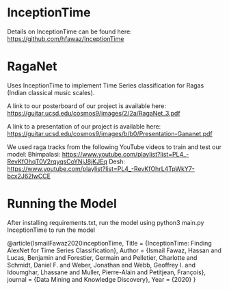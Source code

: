 # InceptionTime
Details on InceptionTime can be found here:
https://github.com/hfawaz/InceptionTime

# RagaNet

Uses InceptionTime to implement Time Series classification for Ragas (Indian classical music scales).

A link to our posterboard of our project is available here: https://guitar.ucsd.edu/cosmos9/images/2/2a/RagaNet_3.pdf

A link to a presentation of our project is available here: https://guitar.ucsd.edu/cosmos9/images/b/b0/Presentation-Gananet.pdf

We used raga tracks from the following YouTube videos to train and test our model:
Bhimpalasi: https://www.youtube.com/playlist?list=PL4_-RevKfOhqT0V2rqyqsCoYNjJ8jKJEq
Desh: https://www.youtube.com/playlist?list=PL4_-RevKfOhrL4TpWkY7-bcx2J62lwCCE

# Running the Model 
After installing requirements.txt, run the model using python3 main.py InceptionTime to run the model 



@article{IsmailFawaz2020inceptionTime,
  Title                    = {InceptionTime: Finding AlexNet for Time Series Classification},
  Author                   = {Ismail Fawaz, Hassan and Lucas, Benjamin and Forestier, Germain and Pelletier, Charlotte and Schmidt, Daniel F. and Weber, Jonathan and Webb, Geoffrey I. and Idoumghar, Lhassane and Muller, Pierre-Alain and Petitjean, François},
  journal                  = {Data Mining and Knowledge Discovery},
  Year                     = {2020}
}
